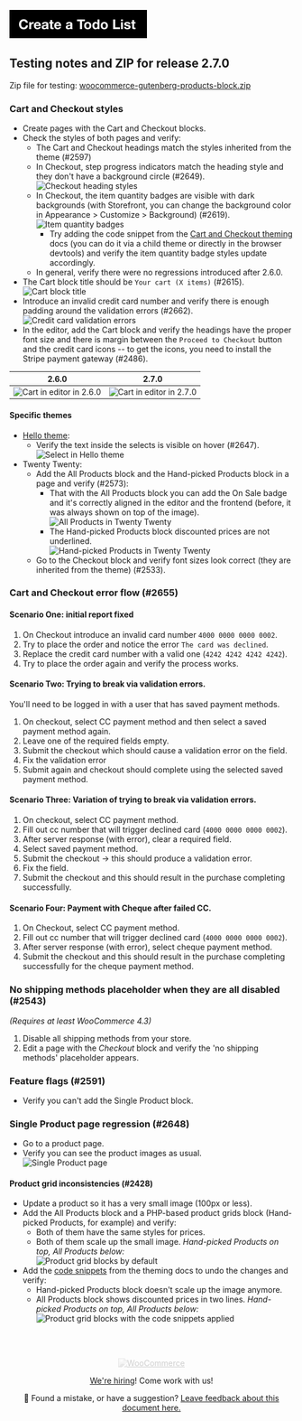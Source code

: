 [![Create Todo list](https://raw.githubusercontent.com/senadir/todo-my-markdown/master/public/github-button.svg?sanitize=true)](https://git-todo.netlify.app/create)

## Testing notes and ZIP for release 2.7.0

Zip file for testing: [woocommerce-gutenberg-products-block.zip](https://github.com/woocommerce/woocommerce-gutenberg-products-block/files/4747000/woocommerce-gutenberg-products-block.zip)

### Cart and Checkout styles

- Create pages with the Cart and Checkout blocks.
- Check the styles of both pages and verify:
	- The Cart and Checkout headings match the styles inherited from the theme (#2597)
	- In Checkout, step progress indicators match the heading style and they don't have a background circle (#2649).<br>
![Checkout heading styles](https://user-images.githubusercontent.com/3616980/84032118-1e327300-a997-11ea-8c06-363ac2bd78b3.png)
	- In Checkout, the item quantity badges are visible with dark backgrounds (with Storefront, you can change the background color in Appearance > Customize > Background) (#2619).<br>
![Item quantity badges](https://user-images.githubusercontent.com/3616980/84031988-ed523e00-a996-11ea-8545-339111e31f5f.png)
		- Try adding the code snippet from the [Cart and Checkout theming](https://github.com/woocommerce/woocommerce-gutenberg-products-block/blob/trunk/docs/theming/cart-and-checkout.md#item-quantity-badge) docs (you can do it via a child theme or directly in the browser devtools) and verify the item quantity badge styles update accordingly.
	- In general, verify there were no regressions introduced after 2.6.0.
- The Cart block title should be `Your cart (X items)` (#2615).<br>
![Cart block title](https://user-images.githubusercontent.com/3616980/84032294-66ea2c00-a997-11ea-8d6d-929668cb702b.png)
- Introduce an invalid credit card number and verify there is enough padding around the validation errors (#2662).<br>
![Credit card validation errors](https://user-images.githubusercontent.com/3616980/84011799-f0d5cd00-a976-11ea-8cb2-a7e7ef38b0b0.png)
- In the editor, add the Cart block and verify the headings have the proper font size and there is margin between the `Proceed to Checkout` button and the credit card icons -- to get the icons, you need to install the Stripe payment gateway (#2486).

| 2.6.0                                                                                                                           | 2.7.0                                                                                                                           |
| ------------------------------------------------------------------------------------------------------------------------------- | ------------------------------------------------------------------------------------------------------------------------------- |
| ![Cart in editor in 2.6.0](https://user-images.githubusercontent.com/3616980/81926566-71a4e180-95e2-11ea-8c43-7a5064831e5b.png) | ![Cart in editor in 2.7.0](https://user-images.githubusercontent.com/3616980/81926959-24753f80-95e3-11ea-8cd4-6374ff3870ce.png) |

#### Specific themes
- [Hello theme](https://elementor.com/hello-theme/):
	- Verify the text inside the selects is visible on hover (#2647).<br>
![Select in Hello theme](https://user-images.githubusercontent.com/3616980/84032650-f4c61700-a997-11ea-969d-6427d1e221bb.png)
- Twenty Twenty:
	- Add the All Products block and the Hand-picked Products block in a page and verify (#2573):
		- That with the All Products block you can add the On Sale badge and it's correctly aligned in the editor and the frontend (before, it was always shown on top of the image).<br>
![All Products in Twenty Twenty](https://user-images.githubusercontent.com/3616980/83013870-fef22800-a01d-11ea-8ea8-21229285d10a.png)
		- The Hand-picked Products block discounted prices are not underlined.<br>
![Hand-picked Products in Twenty Twenty](https://user-images.githubusercontent.com/3616980/83013599-8e4b0b80-a01d-11ea-88ab-a1537110c4e2.png)
	- Go to the Checkout block and verify font sizes look correct (they are inherited from the theme) (#2533).

### Cart and Checkout error flow (#2655)

#### Scenario One: initial report fixed

1. On Checkout introduce an invalid card number `4000 0000 0000 0002`.
2. Try to place the order and notice the error `The card was declined`.
3. Replace the credit card number with a valid one (`4242 4242 4242 4242`).
4. Try to place the order again and verify the process works.

#### Scenario Two: Trying to break via validation errors.

You'll need to be logged in with a user that has saved payment methods.

1. On checkout, select CC payment method and then select a saved payment method again.
2. Leave one of the required fields empty.
3. Submit the checkout which should cause a validation error on the field.
4. Fix the validation error
5. Submit again and checkout should complete using the selected saved payment method.

#### Scenario Three: Variation of trying to break via validation errors.

1. On checkout, select CC payment method.
2. Fill out cc number that will trigger declined card (`4000 0000 0000 0002`).
3. After server response (with error), clear a required field.
4. Select saved payment method.
5. Submit the checkout -> this should produce a validation error.
6. Fix the field.
7. Submit the checkout and this should result in the purchase completing successfully.

#### Scenario Four: Payment with Cheque after failed CC.

1. On Checkout, select CC payment method.
2. Fill out cc number that will trigger declined card (`4000 0000 0000 0002`).
3. After server response (with error), select cheque payment method.
4. Submit the checkout and this should result in the purchase completing successfully for the cheque payment method.

### No shipping methods placeholder when they are all disabled (#2543)
_(Requires at least WooCommerce 4.3)_
1. Disable all shipping methods from your store.
2. Edit a page with the _Checkout_ block and verify the 'no shipping methods' placeholder appears.

### Feature flags (#2591)
* Verify you can't add the Single Product block.

### Single Product page regression (#2648)
* Go to a product page.
* Verify you can see the product images as usual.<br>
![Single Product page](https://user-images.githubusercontent.com/3616980/84032892-4f5f7300-a998-11ea-9f2d-f2d0e57860c9.png)

#### Product grid inconsistencies (#2428)
- Update a product so it has a very small image (100px or less).
- Add the All Products block and a PHP-based product grids block (Hand-picked Products, for example) and verify:
	- Both of them have the same styles for prices.
	- Both of them scale up the small image.
_Hand-picked Products on top, All Products below:_<br>
![Product grid blocks by default](https://user-images.githubusercontent.com/3616980/83166453-3d1b4480-a10f-11ea-813f-2515b26dedac.png)
- Add the [code snippets](https://github.com/woocommerce/woocommerce-gutenberg-products-block/blob/trunk/docs/theming/product-grid-270.md#product-grid-blocks-style-update-in-270) from the theming docs to undo the changes and verify:
	- Hand-picked Products block doesn't scale up the image anymore.
	- All Products block shows discounted prices in two lines.
_Hand-picked Products on top, All Products below:_<br>
![Product grid blocks with the code snippets applied](https://user-images.githubusercontent.com/3616980/83164436-828a4280-a10c-11ea-81c1-b9a62cdf52b5.png)

<!-- FEEDBACK --><br/><br/><p align="center"><a href="https://woocommerce.com/"><img src="https://woocommerce.com/wp-content/themes/woo/images/logo-woocommerce@2x.png" alt="WooCommerce" height="28px" style="filter: grayscale(100%);opacity: 0.2;" /></a></p><p align="center"><a href="https://woocommerce.com/careers/">We're hiring</a>! Come work with us!</p><p align="center">🐞 Found a mistake, or have a suggestion? <a href="https://github.com/woocommerce/woocommerce-gutenberg-products-block/issues/new?assignees=&labels=type%3A+documentation&template=--doc-feedback.md&title=Feedback%20on%20`./docs/testing/releases/270.md`">Leave feedback about this document here.</a></p><!-- /FEEDBACK -->

